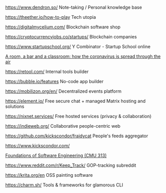 https://www.dendron.so/ Note-taking / Personal knowledge base

https://theether.io/how-to-play Tech utopia

https://digitalmycelium.com/ Blockchain software shop

https://cryptocurrencyjobs.co/startups/ Blockchain companies

https://www.startupschool.org/ Y Combinator - Startup School online

[A room, a bar and a classroom: how the coronavirus is spread through the air](https://english.elpais.com/society/2020-10-28/a-room-a-bar-and-a-class-how-the-coronavirus-is-spread-through-the-air.html)

https://retool.com/ Internal tools builder

https://bubble.io/features No-code app builder

https://mobilizon.org/en/ Decentralized events platform

https://element.io/ Free secure chat + managed Matrix hosting and solutions

https://nixnet.services/ Free hosted services (privacy & collaboration)

https://indieweb.org/ Collaborative people-centric web

https://github.com/kickscondor/fraidycat People's feeds aggregator

https://www.kickscondor.com/

[Foundations of Software Engineering (CMU 313)](https://cmu-313.github.io)

https://www.reddit.com/r/Keep_Track/ GOP-tracking subreddit

https://krita.org/en OSS painting software

https://charm.sh/  Tools & frameworks for glamorous CLI
